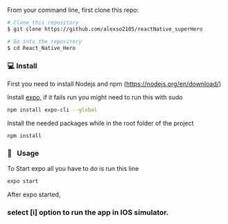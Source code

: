 From your command line, first clone this repo:

```sh
# Clone this repository
$ git clone https://github.com/alexso2105/reactNative_superHero

# Go into the repository
$ cd React_Native_Hero
```


### 💻 Install

First you need to install Nodejs and npm
(https://nodejs.org/en/download/)

Install [expo](https://expo.io/learn), if it fails run you might need to run this with sudo

```sh
npm install expo-cli --global
```

Install the needed packages while in the root folder of the project

```sh
npm install
```

### 📱 &nbsp; Usage

To Start expo all you have to do is run this line

```sh
expo start
```

After expo started, 

### select [i] option to run the app in IOS simulator.
